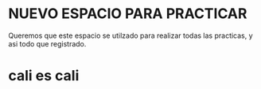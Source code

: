 # NUEVO ESPACIO PARA PRACTICAR
Queremos que este espacio se utilzado para realizar todas las practicas, y asi todo que registrado.
# cali es cali
